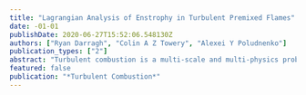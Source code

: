 ```yaml
---
title: "Lagrangian Analysis of Enstrophy in Turbulent Premixed Flames"
date: -01-01
publishDate: 2020-06-27T15:52:06.548130Z
authors: ["Ryan Darragh", "Colin A Z Towery", "Alexei Y Poludnenko"]
publication_types: ["2"]
abstract: "Turbulent combustion is a multi-scale and multi-physics problem depending upon both chemical and ﬂuid dynamic processes. These processes are often examined using an Eulerian framework, but recently the Lagrangian framework, a long-time tool in non-reacting ﬂow research, has become increasingly common for the study of turbulent combustion. The two analysis frameworks are in fact equivalent, with the only difference being a change in reference frame. In this study, a Lagrangian ﬂuid parcel tracking algorithm is used to analyze the enstrophy (i.e., vorticity magnitude) dynamics in turbulent premixed reacting ﬂows. The analysis of vorticity dynamics in the premixed ﬂame case is based on data from a three dimensional direct numerical simulation of a premixed stoichiometric hydrogen-air ﬂame in an unconﬁned domain. Vorticity budget terms are tracked along Lagrangian trajectories as ﬂuid parcels travel through the ﬂame, with particular focus on understanding the dynamical causes of turbulence variations through the ﬂame preheat and reaction zones."
featured: false
publication: "*Turbulent Combustion*"
---
```


